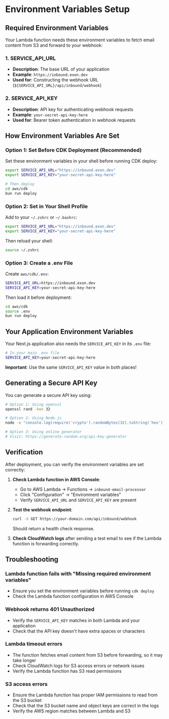 # Environment Variables Setup

## Required Environment Variables

Your Lambda function needs these environment variables to fetch email content from S3 and forward to your webhook:

### 1. SERVICE_API_URL
- **Description**: The base URL of your application
- **Example**: `https://inbound.exon.dev`
- **Used for**: Constructing the webhook URL (`${SERVICE_API_URL}/api/inbound/webhook`)

### 2. SERVICE_API_KEY
- **Description**: API key for authenticating webhook requests
- **Example**: `your-secret-api-key-here`
- **Used for**: Bearer token authentication in webhook requests

## How Environment Variables Are Set

### Option 1: Set Before CDK Deployment (Recommended)

Set these environment variables in your shell before running CDK deploy:

```bash
export SERVICE_API_URL="https://inbound.exon.dev"
export SERVICE_API_KEY="your-secret-api-key-here"

# Then deploy
cd aws/cdk
bun run deploy
```

### Option 2: Set in Your Shell Profile

Add to your `~/.zshrc` or `~/.bashrc`:

```bash
export SERVICE_API_URL="https://inbound.exon.dev"
export SERVICE_API_KEY="your-secret-api-key-here"
```

Then reload your shell:
```bash
source ~/.zshrc
```

### Option 3: Create a .env File

Create `aws/cdk/.env`:
```bash
SERVICE_API_URL=https://inbound.exon.dev
SERVICE_API_KEY=your-secret-api-key-here
```

Then load it before deployment:
```bash
cd aws/cdk
source .env
bun run deploy
```

## Your Application Environment Variables

Your Next.js application also needs the `SERVICE_API_KEY` in its `.env` file:

```bash
# In your main .env file
SERVICE_API_KEY=your-secret-api-key-here
```

**Important**: Use the same `SERVICE_API_KEY` value in both places!

## Generating a Secure API Key

You can generate a secure API key using:

```bash
# Option 1: Using openssl
openssl rand -hex 32

# Option 2: Using Node.js
node -e "console.log(require('crypto').randomBytes(32).toString('hex'))"

# Option 3: Using online generator
# Visit: https://generate-random.org/api-key-generator
```

## Verification

After deployment, you can verify the environment variables are set correctly:

1. **Check Lambda function in AWS Console**:
   - Go to AWS Lambda → Functions → `inbound-email-processor`
   - Click "Configuration" → "Environment variables"
   - Verify `SERVICE_API_URL` and `SERVICE_API_KEY` are present

2. **Test the webhook endpoint**:
   ```bash
   curl -X GET https://your-domain.com/api/inbound/webhook
   ```
   Should return a health check response.

3. **Check CloudWatch logs** after sending a test email to see if the Lambda function is forwarding correctly.

## Troubleshooting

### Lambda function fails with "Missing required environment variables"
- Ensure you set the environment variables before running `cdk deploy`
- Check the Lambda function configuration in AWS Console

### Webhook returns 401 Unauthorized
- Verify the `SERVICE_API_KEY` matches in both Lambda and your application
- Check that the API key doesn't have extra spaces or characters

### Lambda timeout errors
- The function fetches email content from S3 before forwarding, so it may take longer
- Check CloudWatch logs for S3 access errors or network issues
- Verify the Lambda function has S3 read permissions

### S3 access errors
- Ensure the Lambda function has proper IAM permissions to read from the S3 bucket
- Check that the S3 bucket name and object keys are correct in the logs
- Verify the AWS region matches between Lambda and S3 